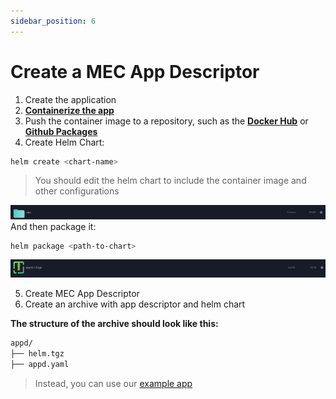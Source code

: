 ```yaml
---
sidebar_position: 6
---
```


# Create a MEC App Descriptor

1. Create the application
2. **[Containerize the app](https://docs.docker.com/get-started/02_our_app/)**
3. Push the container image to a repository, such as the **[Docker Hub](https://docs.docker.com/get-started/04_sharing_app/)** or **[Github Packages](https://docs.github.com/en/actions/publishing-packages/publishing-docker-images)**
4. Create Helm Chart:
```bash
helm create <chart-name>
```

> You should edit the helm chart to include the container image and other configurations

![Example Image](./images/create_helm.png)
And then package it:

```bash
helm package <path-to-chart>
```

![Example Image](./images/package_helm.png)

5. Create MEC App Descriptor
6. Create an archive with app descriptor and helm chart

**The structure of the archive should look like this:**

```perl
appd/
├── helm.tgz
├── appd.yaml
```

>Instead, you can use our [example app](https://github.com/PedroDSFerreira/osm-mec/blob/main/assets/appd-package.tar.gz)












